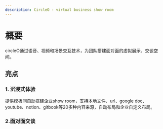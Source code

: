 ```yaml
---
description: CircleO - virtual business show room
---
```


# 概要

circleO通过语音、视频和场景交互技术，为团队搭建面对面的虚拟展示、交谈空间。

## 亮点

### 1. 沉浸式体验

提供模板间自助搭建企业show room，支持本地文件、url、google doc、youtube、notion、gitbook等20多种内容来源，自动布局和企业自定义布局。

### 2.面对面交谈
